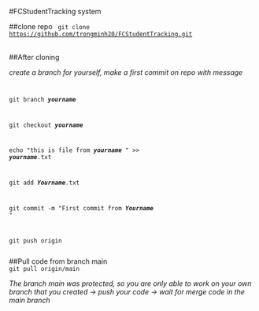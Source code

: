 #FCStudentTracking system

##clone repo
<code>
git clone https://github.com/trongminh20/FCStudentTracking.git
</code><br>

##After cloning

*create a branch for yourself, make a first commit on repo with message* <br>
<code>
  
git branch **_yourname_**
  
git checkout **_yourname_**

echo "this is file from **_yourname_** " >> **_yourname_**.txt

git add **_Yourname_**.txt

git commit -m "First commit from **_Yourname_** "<br>

git push origin

</code>
##Pull code from branch main
<code>
git pull origin/main 
</code>

_The branch main was protected, so you are only able to work on your own branch that you created -> push your code 
-> wait for merge code in the main branch_ 


